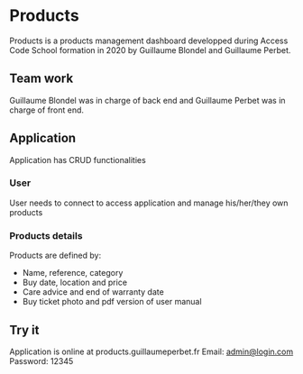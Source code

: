 # Products
Products is a products management dashboard developped during Access Code School formation in 2020 by Guillaume Blondel and Guillaume Perbet.

## Team work
Guillaume Blondel was in charge of back end and Guillaume Perbet was in charge of front end.

## Application
Application has CRUD functionalities

### User
User needs to connect to access application and manage his/her/they own products

### Products details
Products are defined by:
- Name, reference, category
- Buy date, location and price
- Care advice and end of warranty date
- Buy ticket photo and pdf version of user manual

## Try it
Application is online at products.guillaumeperbet.fr
Email: admin@login.com
Password: 12345